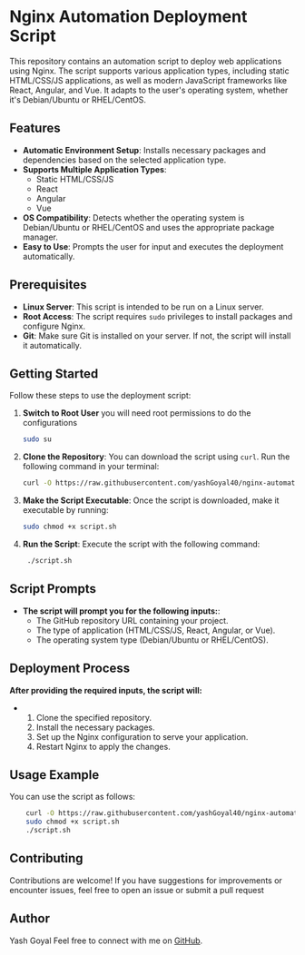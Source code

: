 # Nginx Automation Deployment Script

This repository contains an automation script to deploy web applications using Nginx. The script supports various application types, including static HTML/CSS/JS applications, as well as modern JavaScript frameworks like React, Angular, and Vue. It adapts to the user's operating system, whether it's Debian/Ubuntu or RHEL/CentOS.

## Features

- **Automatic Environment Setup**: Installs necessary packages and dependencies based on the selected application type.
- **Supports Multiple Application Types**:
  - Static HTML/CSS/JS
  - React
  - Angular
  - Vue
- **OS Compatibility**: Detects whether the operating system is Debian/Ubuntu or RHEL/CentOS and uses the appropriate package manager.
- **Easy to Use**: Prompts the user for input and executes the deployment automatically.

## Prerequisites

- **Linux Server**: This script is intended to be run on a Linux server.
- **Root Access**: The script requires `sudo` privileges to install packages and configure Nginx.
- **Git**: Make sure Git is installed on your server. If not, the script will install it automatically.

## Getting Started

Follow these steps to use the deployment script:

1. **Switch to Root User**
    you will need root permissions to do the configurations

   ```bash
   sudo su

2. **Clone the Repository**:
   You can download the script using `curl`. Run the following command in your terminal:

   ```bash
   curl -O https://raw.githubusercontent.com/yashGoyal40/nginx-automation-script/refs/heads/main/script.sh

3. **Make the Script Executable**:
   Once the script is downloaded, make it executable by running:
   ```bash
   sudo chmod +x script.sh

4. **Run the Script**:
   Execute the script with the following command:

   ```bash
    ./script.sh

## Script Prompts
- **The script will prompt you for the following inputs:**:
  - The GitHub repository URL containing your project.
  - The type of application (HTML/CSS/JS, React, Angular, or Vue).
  - The operating system type (Debian/Ubuntu or RHEL/CentOS).

## Deployment Process
**After providing the required inputs, the script will:**
- 1. Clone the specified repository.
  2. Install the necessary packages.
  3. Set up the Nginx configuration to serve your application.
  4. Restart Nginx to apply the changes.
     
## Usage Example
You can use the script as follows:
```bash
    curl -O https://raw.githubusercontent.com/yashGoyal40/nginx-automation-script/refs/heads/main/script.sh
    sudo chmod +x script.sh
    ./script.sh
```
## Contributing
Contributions are welcome! If you have suggestions for improvements or encounter issues, feel free to open an issue or submit a pull request

## Author

Yash Goyal
Feel free to connect with me on [GitHub](https://github.com/yashGoyal40).

